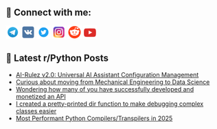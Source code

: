 ## 🔎 Connect with me:
[<img src="https://github.com/bullbesh/bullbesh/blob/main/images/Telegram.png" width="32" height="32" />](https://t.me/bullbesh)
[<img src="https://github.com/bullbesh/bullbesh/blob/main/images/VK.png" width="32" height="32" />](https://vk.com/bullbesh)
[<img src="https://github.com/bullbesh/bullbesh/blob/main/images/Twitter.png" width="32" height="32" />](https://twitter.com/bullbesh1)
[<img src="https://github.com/bullbesh/bullbesh/blob/main/images/Instagram.png" width="32" height="32" />](https://www.instagram.com/bullbesh)
[<img src="https://github.com/bullbesh/bullbesh/blob/main/images/Reddit.png" width="32" height="32" />](https://www.reddit.com/user/bullbesh)
[<img src="https://github.com/bullbesh/bullbesh/blob/main/images/YouTube.png" width="32" height="32" />](https://www.youtube.com/channel/UCtfjRs6uzgq5mfm8S06WTcg)

## 📕 Latest r/Python Posts
<!-- BLOG-POST-LIST:START -->
- [AI-Rulez v2.0: Universal AI Assistant Configuration Management](https://www.reddit.com/r/Python/comments/1ndhycj/airulez_v20_universal_ai_assistant_configuration/)
- [Curious about moving from Mechanical Engineering to Data Science](https://www.reddit.com/r/Python/comments/1ndgpwv/curious_about_moving_from_mechanical_engineering/)
- [Wondering how many of you have successfully developed and monetized an API](https://www.reddit.com/r/Python/comments/1nd72p7/wondering_how_many_of_you_have_successfully/)
- [I created a pretty-printed dir function to make debugging complex classes easier](https://www.reddit.com/r/Python/comments/1nd1go9/i_created_a_prettyprinted_dir_function_to_make/)
- [Most Performant Python Compilers/Transpilers in 2025](https://www.reddit.com/r/Python/comments/1ncy8av/most_performant_python_compilerstranspilers_in/)
<!-- BLOG-POST-LIST:END -->
